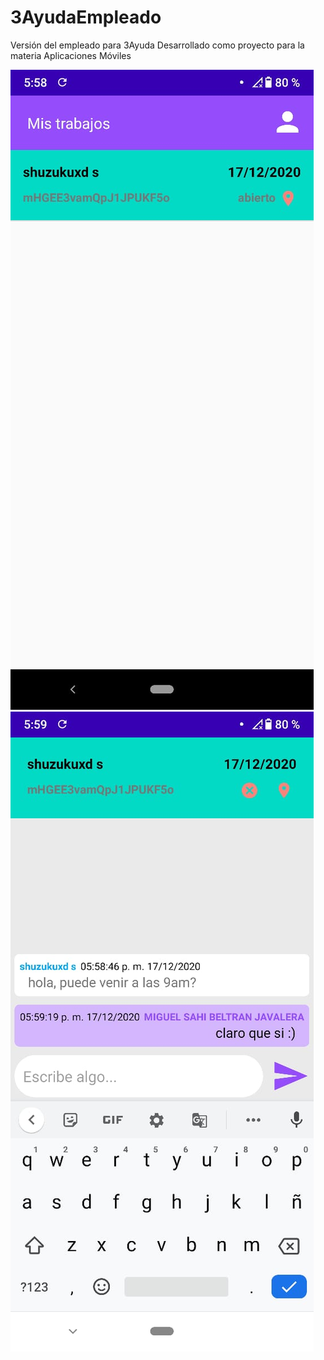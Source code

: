 # 3AyudaEmpleado
Versión del empleado para 3Ayuda
Desarrollado como proyecto para la materia Aplicaciones Móviles

![serv](https://github.com/mbeltran164908/3AyudaEmpleado/blob/master/img1.jpeg)
![chat](https://github.com/mbeltran164908/3AyudaEmpleado/blob/master/img2.jpeg)
